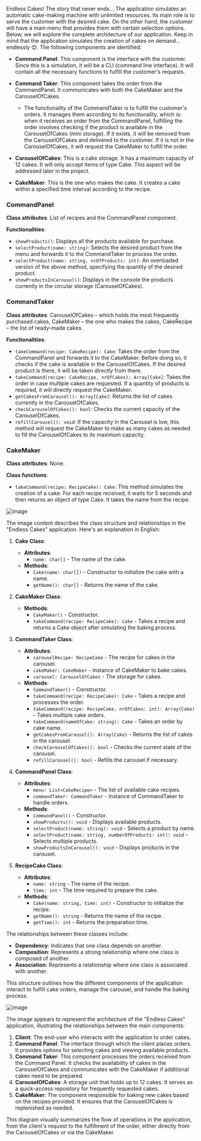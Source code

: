 Endless Cakes! The story that never ends… The application simulates an automatic cake-making machine with unlimited resources. Its main role is to serve the customer with the desired cake. On the other hand, the customer will have a main menu that provides them with certain selection options. Below, we will explore the complete architecture of our application. Keep in mind that the application simulates the creation of cakes on demand… endlessly 😊. The following components are identified:

- **Command Panel**: This component is the interface with the customer. Since this is a simulation, it will be a CLI (command line interface). It will contain all the necessary functions to fulfill the customer's requests.

- **Command Taker**: This component takes the order from the CommandPanel. It communicates with both the CakeMaker and the CarouselOfCakes.

  - The functionality of the CommandTaker is to fulfill the customer's orders. It manages them according to its functionality, which is: when it receives an order from the CommandPanel, fulfilling the order involves checking if the product is available in the CarouselOfCakes (mini storage). If it exists, it will be removed from the CarouselOfCakes and delivered to the customer. If it is not in the CarouselOfCakes, it will request the CakeMaker to fulfill the order.

- **CarouselOfCakes**: This is a cake storage. It has a maximum capacity of 12 cakes. It will only accept items of type Cake. This aspect will be addressed later in the project.

- **CakeMaker**: This is the one who makes the cake. It creates a cake within a specified time interval according to the recipe.

### CommandPanel

**Class attributes**: List of recipes and the CommandPanel component.

**Functionalities**:
- `showProducts()`: Displays all the products available for purchase.
- `selectProduct(name: string)`: Selects the desired product from the menu and forwards it to the CommandTaker to process the order.
- `selectProduct(name: string, nrOfProducts: int)`: An overloaded version of the above method, specifying the quantity of the desired product.
- `showProductsInCarousel()`: Displays in the console the products currently in the circular storage (CarouselOfCakes).

### CommandTaker

**Class attributes**: CarouselOfCakes – which holds the most frequently purchased cakes, CakeMaker – the one who makes the cakes, CakeRecipe – the list of ready-made cakes.

**Functionalities**:
- `takeCommand(recipe: CakeRecipe): Cake`: Takes the order from the CommandPanel and forwards it to the CakeMaker. Before doing so, it checks if the cake is available in the CarouselOfCakes. If the desired product is there, it will be taken directly from there.
- `takeCommand(recipe: CakeRecipe, nrOfCakes): Array[Cake]`: Takes the order in case multiple cakes are requested. If a quantity of products is required, it will directly request the CakeMaker.
- `getCakesFromCarousel(): Array[Cake]`: Returns the list of cakes currently in the CarouselOfCakes.
- `checkCarouselOfCakes(): bool`: Checks the current capacity of the CarouselOfCakes.
- `refillCarousel(): void`: If the capacity in the Carousel is low, this method will request the CakeMaker to make as many cakes as needed to fill the CarouselOfCakes to its maximum capacity.

### CakeMaker

**Class attributes**: None.

**Class functions**:
- `takeCommand(recipe: RecipeCake): Cake`: This method simulates the creation of a cake. For each recipe received, it waits for 5 seconds and then returns an object of type Cake. It takes the name from the recipe.

![image](https://user-images.githubusercontent.com/104904530/200133009-d2d69545-20e6-44e5-9cd0-03afb106816f.png)

The image content describes the class structure and relationships in the "Endless Cakes" application. Here's an explanation in English:

1. **Cake Class**:
   - **Attributes**: 
     - `name: char[]` - The name of the cake.
   - **Methods**:
     - `Cake(name: char[])` - Constructor to initialize the cake with a name.
     - `getName(): char[]` - Returns the name of the cake.

2. **CakeMaker Class**:
   - **Methods**:
     - `CakeMaker()` - Constructor.
     - `takeCommand(recipe: RecipeCake): Cake` - Takes a recipe and returns a Cake object after simulating the baking process.

3. **CommandTaker Class**:
   - **Attributes**:
     - `carouselRecipe: RecipeCake` - The recipe for cakes in the carousel.
     - `cakeMaker: CakeMaker` - Instance of CakeMaker to bake cakes.
     - `carousel: CarouselOfCakes` - The storage for cakes.
   - **Methods**:
     - `CommandTaker()` - Constructor.
     - `takeCommand(recipe: RecipeCake): Cake` - Takes a recipe and processes the order.
     - `takeCommand(recipe: RecipeCake, nrOfCakes: int): Array(Cake)` - Takes multiple cake orders.
     - `takeCommand(nameOfCake: string): Cake` - Takes an order by cake name.
     - `getCakesFromCarousel(): Array(Cake)` - Returns the list of cakes in the carousel.
     - `checkCarouselOfCakes(): bool` - Checks the current state of the carousel.
     - `refillCarousel(): bool` - Refills the carousel if necessary.

4. **CommandPanel Class**:
   - **Attributes**:
     - `menu: List<CakeRecipe>` - The list of available cake recipes.
     - `commandTaker: CommandTaker` - Instance of CommandTaker to handle orders.
   - **Methods**:
     - `CommandPanel()` - Constructor.
     - `showProducts(): void` - Displays available products.
     - `selectProduct(name: string): void` - Selects a product by name.
     - `selectProduct(name: string, numberOfProducts: int): void` - Selects multiple products.
     - `showProductsInCarousel(): void` - Displays products in the carousel.

5. **RecipeCake Class**:
   - **Attributes**:
     - `name: string` - The name of the recipe.
     - `time: int` - The time required to prepare the cake.
   - **Methods**:
     - `Cake(name: string, time: int)` - Constructor to initialize the recipe.
     - `getName(): string` - Returns the name of the recipe.
     - `getTime(): int` - Returns the preparation time.

The relationships between these classes include:
- **Dependency**: Indicates that one class depends on another.
- **Composition**: Represents a strong relationship where one class is composed of another.
- **Association**: Represents a relationship where one class is associated with another.

This structure outlines how the different components of the application interact to fulfill cake orders, manage the carousel, and handle the baking process.

![image](https://user-images.githubusercontent.com/104904530/200133129-c5951e96-0d78-46c4-ac8d-3cf9298ae761.png)

The image appears to represent the architecture of the "Endless Cakes" application, illustrating the relationships between the main components:

1. **Client**: The end-user who interacts with the application to order cakes.
2. **Command Panel**: The interface through which the client places orders. It provides options for selecting cakes and viewing available products.
3. **Command Taker**: This component processes the orders received from the Command Panel. It checks the availability of cakes in the CarouselOfCakes and communicates with the CakeMaker if additional cakes need to be prepared.
4. **CarouselOfCakes**: A storage unit that holds up to 12 cakes. It serves as a quick-access repository for frequently requested cakes.
5. **CakeMaker**: The component responsible for baking new cakes based on the recipes provided. It ensures that the CarouselOfCakes is replenished as needed.

This diagram visually summarizes the flow of operations in the application, from the client's request to the fulfillment of the order, either directly from the CarouselOfCakes or via the CakeMaker.
